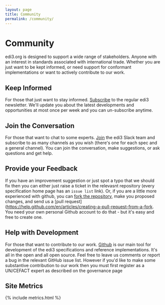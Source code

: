 ```yaml
---
layout: page
title: Community
permalink: /community/
---
```

# Community

edi3.org is designed to support a wide range of stakeholders. Anyone with an interest in standards associated with international trade. Whether you are just want to be kept informed, or need support for conformant implementations or want to actively contribute to our work.

## Keep Informed

For those that just want to stay informed. [Subscribe](//eepurl.com/dMLfdU) to the regular edi3 newsletter.  We'll update you about the latest developments and opportunities at most once per week and you can un-subscribe anytime.

## Join the Conversation

For those that want to chat to some experts. [Join](https://join.slack.com/t/edi3/shared_invite/enQtNTY5OTkzMjQ0NjcyLTM1MzYyNjg5M2RlMWIyZjUzMDBlNWQ3OWIyZTNhMDhhN2UzYjIyMjk4M2VhM2ViNzhhM2Y1OWE0Y2FhYTc1ZTg) the edi3 Slack team and subscribe to as many channels as you wish (there's one for each spec and a general channel).  You can join the conversation, make suggestions, or ask questions and get help.

## Provide your Feedback

If you have an improvement suggestion or just spot a typo that we should fix then you can either just raise a ticket in the relevasnt repository (every specification home page has an ```issue list``` link). Or, if you are a little more experienced with github, you can [fork the repository](https://help.github.com/en/articles/fork-a-repo), make you proposed changes, and send us a [pull request](https://help.github.com/en/articles/creating-a-pull-request-from-a-fork.  You need your own personal Github account to do that - but it's easy and free to create one.

## Help with Development

For those that want to contribute to our work. [Github](https://github.com/edi3) is our main tool for development of the edi3 specifications and reference implementations. It's all in the open and all open source.  Feel free to leave us comments or report a bug in the relevant GitHub issue list. However if you'd like to make some substantive contribution to our work then you must first register as a UN/CEFACT expert as described on the governance page

## Site Metrics

{% include metrics.html %}
